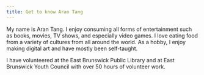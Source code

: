 ```yaml
---
title: Get to know Aran Tang
---
```


My name is Aran Tang. I enjoy consuming all forms of entertainment such as books, movies, TV shows, and especially video games. 
I love eating food from a variety of cultures from all around the world. 
As a hobby, I enjoy making digital art and have mostly been self-taught.

I have volunteered at the East Brunswick Public Library and at East Brunswick Youth Council with over 50 hours of volunteer work.
